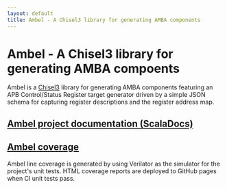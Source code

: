```yaml
---
layout: default
title: Ambel - A Chisel3 library for generating AMBA components
---
```

# Ambel - A Chisel3 library for generating AMBA compoents
Ambel is a [Chisel3](https://www.chisel-lang.org/) library for generating AMBA components featuring an APB Control/Status Register target generator driven by a simple JSON schema for capturing register descriptions and the register address map.
## [Ambel project documentation (ScalaDocs)](latest/api/ambel)
## [Ambel coverage](coverage/ambel)
Ambel line coverage is generated by using Verilator as the simulator for the project's unit tests. HTML coverage reports are deployed to GitHub pages when CI unit tests pass.
